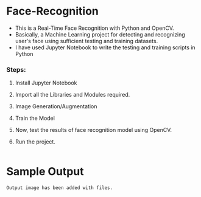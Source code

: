 ﻿
# Face-Recognition

-   This is a Real-Time Face Recognition with Python and OpenCV.
-   Basically, a Machine Learning project for detecting and recognizing user's face using sufficient testing and training datasets.
-   I have used Jupyter Notebook to write the testing and training scripts in Python

### [](https://github.com/ashishsahu1/ML-ProjectYard/blob/main/Face%20Mask%20Detection/README.md#steps)Steps:

1.  Install Jupyter Notebook

2.  Import all the Libraries and Modules required.
    
3.  Image Generation/Augmentation
    
4.  Train the Model
    
5.  Now, test the results of face recognition model using OpenCV.
    
6.  Run the project.
    
    ```
  # Sample Output
    Output image has been added with files.
    
